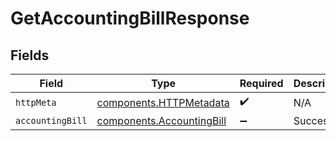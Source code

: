 # GetAccountingBillResponse


## Fields

| Field                                                                  | Type                                                                   | Required                                                               | Description                                                            |
| ---------------------------------------------------------------------- | ---------------------------------------------------------------------- | ---------------------------------------------------------------------- | ---------------------------------------------------------------------- |
| `httpMeta`                                                             | [components.HTTPMetadata](../../models/components/httpmetadata.md)     | :heavy_check_mark:                                                     | N/A                                                                    |
| `accountingBill`                                                       | [components.AccountingBill](../../models/components/accountingbill.md) | :heavy_minus_sign:                                                     | Success                                                                |